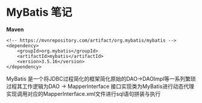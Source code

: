 <h1>MyBatis 笔记</h1>

<b>Maven</b>
<p>

```
<!-- https://mvnrepository.com/artifact/org.mybatis/mybatis -->
<dependency>
    <groupId>org.mybatis</groupId>
    <artifactId>mybatis</artifactId>
    <version>3.5.16</version>
</dependency>
```
</p>
<p>
MyBatis 是一个将JDBC过程简化的框架简化原始的DAO->DAOImpl等一系列繁琐过程其工作逻辑为DAO -> MapperInterface 接口实现类为MyBatis进行动态代理实现调用对应的MapperInterface.xml文件进行sql语句拼装与执行
</p>


